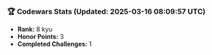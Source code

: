 ### 🏆 Codewars Stats (Updated: 2025-03-16 08:09:57 UTC)

- **Rank:** 8 kyu
- **Honor Points:** 3
- **Completed Challenges:** 1
